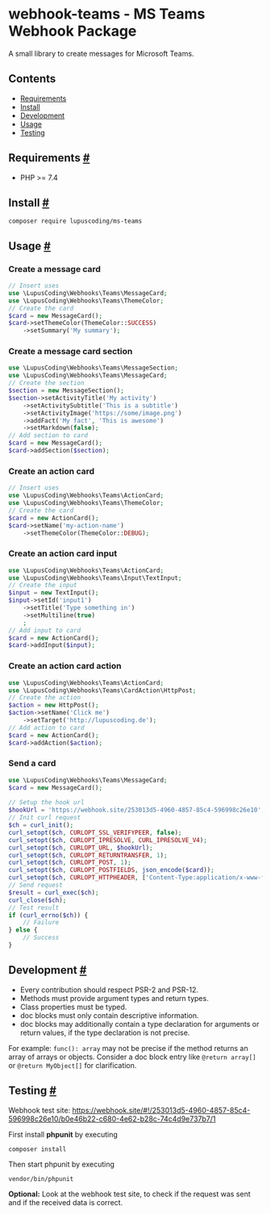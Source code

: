 # webhook-teams - MS Teams Webhook Package

A small library to create messages for Microsoft Teams.

## Contents
 - [Requirements](#requirements)
 - [Install](#install)
 - [Development](#development)
 - [Usage](#usage)
 - [Testing](#testing)

## Requirements <a id="requirements" href="#requirements">#</a>

 - PHP >= 7.4
 
## Install <a id="install" href="#install">#</a>

```shell
composer require lupuscoding/ms-teams
```

## Usage <a id="usage" href="#usage">#</a>

### Create a message card
```php
// Insert uses
use \LupusCoding\Webhooks\Teams\MessageCard;
use \LupusCoding\Webhooks\Teams\ThemeColor;
// Create the card
$card = new MessageCard();
$card->setThemeColor(ThemeColor::SUCCESS)
    ->setSummary('My summary');
```

### Create a message card section
```php
use \LupusCoding\Webhooks\Teams\MessageSection;
use \LupusCoding\Webhooks\Teams\MessageCard;
// Create the section
$section = new MessageSection();
$section->setActivityTitle('My activity')
    ->setActivitySubtitle('This is a subtitle')
    ->setActivityImage('https://some/image.png')
    ->addFact('My fact', 'This is awesome')
    ->setMarkdown(false);
// Add section to card
$card = new MessageCard();
$card->addSection($section);
```

### Create an action card
```php
// Insert uses
use \LupusCoding\Webhooks\Teams\ActionCard;
use \LupusCoding\Webhooks\Teams\ThemeColor;
// Create the card
$card = new ActionCard();
$card->setName('my-action-name')
    ->setThemeColor(ThemeColor::DEBUG);
```

### Create an action card input
```php
use \LupusCoding\Webhooks\Teams\ActionCard;
use \LupusCoding\Webhooks\Teams\Input\TextInput;
// Create the input
$input = new TextInput();
$input->setId('input1')
    ->setTitle('Type something in')
    ->setMultiline(true)
    ;
// Add input to card
$card = new ActionCard();
$card->addInput($input);
```

### Create an action card action
```php
use \LupusCoding\Webhooks\Teams\ActionCard;
use \LupusCoding\Webhooks\Teams\CardAction\HttpPost;
// Create the action
$action = new HttpPost();
$action->setName('Click me')
    ->setTarget('http://lupuscoding.de');
// Add action to card
$card = new ActionCard();
$card->addAction($action);
```

### Send a card
```php
use \LupusCoding\Webhooks\Teams\MessageCard;
$card = new MessageCard();
    
// Setup the hook url
$hookUrl = 'https://webhook.site/253013d5-4960-4857-85c4-596998c26e10';
// Init curl request
$ch = curl_init();
curl_setopt($ch, CURLOPT_SSL_VERIFYPEER, false);
curl_setopt($ch, CURLOPT_IPRESOLVE, CURL_IPRESOLVE_V4);
curl_setopt($ch, CURLOPT_URL, $hookUrl);
curl_setopt($ch, CURLOPT_RETURNTRANSFER, 1);
curl_setopt($ch, CURLOPT_POST, 1);
curl_setopt($ch, CURLOPT_POSTFIELDS, json_encode($card));
curl_setopt($ch, CURLOPT_HTTPHEADER, ['Content-Type:application/x-www-form-urlencoded']);
// Send request
$result = curl_exec($ch);
curl_close($ch);
// Test result
if (curl_errno($ch)) {
    // Failure
} else {
    // Success
}
```

## Development <a id="development" href="#development">#</a>

* Every contribution should respect PSR-2 and PSR-12.
* Methods must provide argument types and return types.
* Class properties must be typed.
* doc blocks must only contain descriptive information.
* doc blocks may additionally contain a type declaration for arguments or 
  return values, if the type declaration is not precise.
  
For example: ```func(): array``` may not be precise if the method returns 
an array of arrays or objects. Consider a doc block entry like 
```@return array[]``` or ```@return MyObject[]``` for clarification.

## Testing <a id="testing" href="#testing">#</a>

Webhook test site: https://webhook.site/#!/253013d5-4960-4857-85c4-596998c26e10/b0e46b22-c680-4e62-b28c-74c4d9e737b7/1

First install **phpunit** by executing
```shell
composer install
```
Then start phpunit by executing
```shell
vendor/bin/phpunit
```
**Optional:** Look at the webhook test site, to check if the request was sent 
and if the received data is correct.